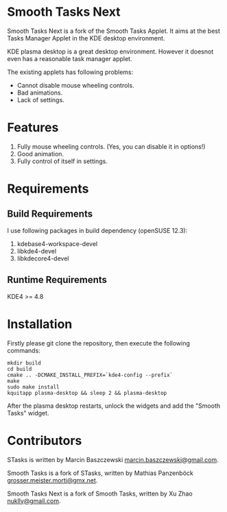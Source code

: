 # Smooth Tasks Next

Smooth Tasks Next is a fork of the Smooth Tasks Applet. It aims at the best Tasks Manager
Applet in the KDE desktop environment.

KDE plasma desktop is a great desktop environment. However it doesnot even has a reasonable
task manager applet.

The existing applets has following problems:

- Cannot disable mouse wheeling controls.
- Bad animations.
- Lack of settings.

# Features

1. Fully mouse wheeling controls. (Yes, you can disable it in options!)
2. Good animation.
3. Fully control of itself in settings.

# Requirements

## Build Requirements

I use following packages in build dependency (openSUSE 12.3):

1. kdebase4-workspace-devel
2. libkde4-devel
3. libkdecore4-devel


## Runtime Requirements

KDE4 >= 4.8

# Installation

Firstly please git clone the repository, then execute the following commands:

    mkdir build
    cd build
    cmake .. -DCMAKE_INSTALL_PREFIX=`kde4-config --prefix`
    make
    sudo make install
    kquitapp plasma-desktop && sleep 2 && plasma-desktop

After the plasma desktop restarts, unlock the widgets and add the "Smooth Tasks" widget.

# Contributors

STasks is written by Marcin Baszczewski <marcin.baszczewski@gmail.com>.

Smooth Tasks is a fork of STasks, written by Mathias Panzenböck <grosser.meister.morti@gmx.net>.

Smooth Tasks Next is a fork of Smooth Tasks, written by Xu Zhao <nuklly@gmail.com>.
